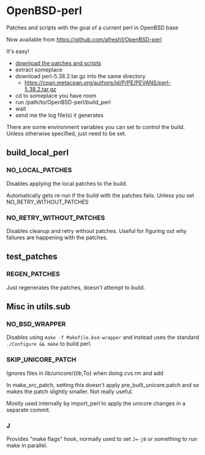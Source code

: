 OpenBSD-perl
============

Patches and scripts with the goal of a current perl in OpenBSD base

Now available from https://github.com/afresh1/OpenBSD-perl

It's easy!

* [download the patches and scripts](https://github.com/afresh1/OpenBSD-perl/archive/blead.tar.gz)
* extract someplace
* download perl-5.38.2.tar.gz into the same directory
    * https://cpan.metacpan.org/authors/id/P/PE/PEVANS/perl-5.38.2.tar.gz
* cd to someplace you have room
* run /path/to/OpenBSD-perl/build_perl
* wait
* send me the log file(s) it generates


There are some environment variables you can set to control the build.
Unless otherwise specified, just need to be set.

## build_local_perl

### NO_LOCAL_PATCHES

Disables applying the local patches to the build.

Automatically gets re-run if the build with the patches fails.
Unless you set NO_RETRY_WITHOUT_PATCHES

### NO_RETRY_WITHOUT_PATCHES

Disables cleanup and retry without patches.
Useful for figuring out why failures are happening with the patches.

## test_patches

### REGEN_PATCHES

Just regenerates the patches, doesn't attempt to build.


## Misc in utils.sub

### NO_BSD_WRAPPER

Disables using `make -f Makefile.bsd-wrapper` and instead
uses the standard `./Configure && make` to build perl.

### SKIP_UNICORE_PATCH

Ignores files in lib/unicore/{lib,To} when doing cvs rm and add

In make_src_patch, setting this doesn't apply pre_built_unicore.patch and
so makes the patch slightly smaller.  Not really useful.

Mostly used internally by import_perl to apply the unicore changes in a
separate commit.

### J

Provides "make flags" hook, normally used to set `J=-j8` or something
to run make in parallel.
